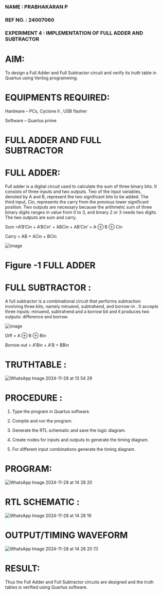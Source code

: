 ### NAME : PRABHAKARAN P
### REF NO. : 24007060
### EXPERIMENT 4 : IMPLEMENTATION OF FULL ADDER AND SUBTRACTOR


# AIM:

To design a Full Adder and Full Subtractor circuit and verify its truth table in Quartus using Verilog programming.

# EQUIPMENTS REQUIRED:

Hardware – PCs, Cyclone II , USB flasher

Software – Quartus prime

# FULL ADDER AND FULL SUBTRACTOR

# FULL ADDER:

Full adder is a digital circuit used to calculate the sum of three binary bits. It consists of three inputs and two outputs. Two of the input variables, denoted by A and B, represent the two significant bits to be added. The third input, Cin, represents the carry from the previous lower significant position. Two outputs are necessary because the arithmetic sum of three binary digits ranges in value from 0 to 3, and binary 2 or 3 needs two digits. The two outputs are sum and carry.

Sum =A’B’Cin + A’BCin’ + ABCin + AB’Cin’ = A ⊕ B ⊕ Cin 

Carry = AB + ACin + BCin

![image](https://github.com/naavaneetha/FULL_ADDER_SUBTRACTOR/assets/154305477/0f30ba51-5ffb-4198-845f-18e054f675e7)

# Figure -1 FULL ADDER


# FULL SUBTRACTOR :

A full subtractor is a combinational circuit that performs subtraction involving three bits, namely minuend, subtrahend, and borrow-in . It accepts three inputs: minuend, subtrahend and a borrow bit and it produces two outputs: difference and borrow.

![image](https://github.com/naavaneetha/FULL_ADDER_SUBTRACTOR/assets/154305477/02b24f51-ab51-4304-9ad6-7b81ffc1ead5)

Diff = A ⊕ B ⊕ Bin 

Borrow out = A'Bin + A'B + BBin

# TRUTHTABLE :
![WhatsApp Image 2024-11-28 at 13 54 29](https://github.com/user-attachments/assets/ca73c884-9076-4a4e-af82-eb0d70d16801)


# PROCEDURE :

1.	Type the program in Quartus software.

2.	Compile and run the program.

3.	Generate the RTL schematic and save the logic diagram.

4.	Create nodes for inputs and outputs to generate the timing diagram.

5.	For different input combinations generate the timing diagram.

# PROGRAM:
![WhatsApp Image 2024-11-28 at 14 28 20](https://github.com/user-attachments/assets/1a287887-089e-4151-ac4b-29cf022ef7d5)

# RTL SCHEMATIC :
![WhatsApp Image 2024-11-28 at 14 28 19](https://github.com/user-attachments/assets/af9d50b1-3ada-4ee2-a442-9ff94ba9266b)

# OUTPUT/TIMING WAVEFORM
![WhatsApp Image 2024-11-28 at 14 28 20 (1)](https://github.com/user-attachments/assets/27c7b976-74de-48fa-a9f5-a696ef88b84b)


# RESULT:
Thus the Full Adder and Full Subtractor circuits are designed and the truth tables is verified using Quartus software.



